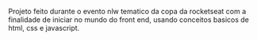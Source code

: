 Projeto feito durante o evento nlw tematico da copa da rocketseat com a finalidade de iniciar no mundo do front end, usando conceitos basicos de html, css e javascript.
